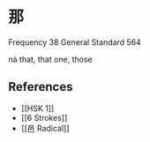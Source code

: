 # 那
Frequency 38
General Standard 564

nà
that, that one, those

## References
- [[HSK 1]]
- [[6 Strokes]]
- [[邑 Radical]]